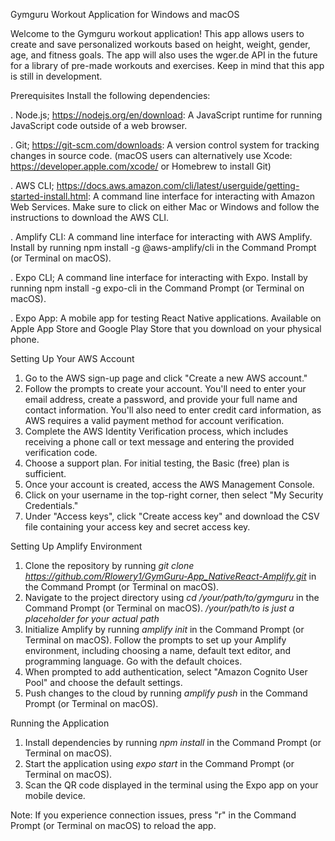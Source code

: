 Gymguru Workout Application for Windows and macOS

Welcome to the Gymguru workout application! This app allows users to create and save personalized workouts based on height, weight, gender, age, and fitness goals. The app will also uses the wger.de API in the future for a library of pre-made workouts and exercises. Keep in mind that this app is still in development. 

Prerequisites
Install the following dependencies:

. Node.js; https://nodejs.org/en/download: A JavaScript runtime for running JavaScript code outside of a web browser.

. Git; https://git-scm.com/downloads: A version control system for tracking changes in source code. (macOS users can alternatively use Xcode: https://developer.apple.com/xcode/ or Homebrew to install Git)

. AWS CLI; https://docs.aws.amazon.com/cli/latest/userguide/getting-started-install.html: A command line interface for interacting with Amazon Web Services. Make sure to click on either Mac or Windows and follow the instructions to download the AWS CLI. 

. Amplify CLI: A command line interface for interacting with AWS Amplify. Install by running npm install -g @aws-amplify/cli in the Command Prompt (or Terminal on macOS).

. Expo CLI;  A command line interface for interacting with Expo. Install by running npm install -g expo-cli in the Command Prompt (or Terminal on macOS). 

. Expo App: A mobile app for testing React Native applications. Available on Apple App Store and Google Play Store that you download on your physical phone.

Setting Up Your AWS Account

1. Go to the AWS sign-up page and click "Create a new AWS account."
2. Follow the prompts to create your account. You'll need to enter your email address, create a password, and provide your full name and contact information. You'll also need to enter credit card information, as AWS requires a valid payment method for account verification.
3. Complete the AWS Identity Verification process, which includes receiving a phone call or text message and entering the provided verification code.
4. Choose a support plan. For initial testing, the Basic (free) plan is sufficient.
5. Once your account is created, access the AWS Management Console.
6. Click on your username in the top-right corner, then select "My Security Credentials."
7. Under "Access keys", click "Create access key" and download the CSV file containing your access key and secret access key.

Setting Up Amplify Environment

1. Clone the repository by running *git clone https://github.com/Rlowery1/GymGuru-App_NativeReact-Amplify.git* in the Command Prompt (or Terminal on macOS).
2. Navigate to the project directory using *cd /your/path/to/gymguru* in the Command Prompt (or Terminal on macOS). */your/path/to is just a placeholder for your actual path*
3. Initialize Amplify by running *amplify init* in the Command Prompt (or Terminal on macOS). Follow the prompts to set up your Amplify environment, including choosing a name, default text editor, and programming language. Go with the default choices.
4. When prompted to add authentication, select "Amazon Cognito User Pool" and choose the default settings.
5. Push changes to the cloud by running *amplify push* in the Command Prompt (or Terminal on macOS).

Running the Application

1. Install dependencies by running *npm install* in the Command Prompt (or Terminal on macOS).
2. Start the application using *expo start* in the Command Prompt (or Terminal on macOS).
3. Scan the QR code displayed in the terminal using the Expo app on your mobile device.

Note: If you experience connection issues, press "r" in the Command Prompt (or Terminal on macOS) to reload the app.
